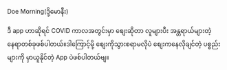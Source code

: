 Doe Morning(ဒို့မောနီး)

ဒီ app ဟာဆိုရင် COVID ကာလအတွင်းမှာ စျေးဆိုတာ လူများပီး
အန္တရာယ်များတဲ့ နေရာတစ်ခုဖစ်ပါတယ်။ဒါကြောင့်မို့ စျေးကိုသွားစရာမလိုပဲ
စျေးကနေလိုချင်တဲ့ ပစ္စည်းများကို မှာယူနိုင်တဲ့ App ပဲဖစ်ပါတယ်ဗျ။
